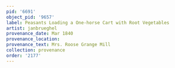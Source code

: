 ```yaml
---
pid: '6691'
object_pid: '9657'
label: Peasants Loading a One-horse Cart with Root Vegetables
artist: janbrueghel
provenance_date: Mar 1840
provenance_location:
provenance_text: Mrs. Roose Grange Mill
collection: provenance
order: '2177'
---
```

